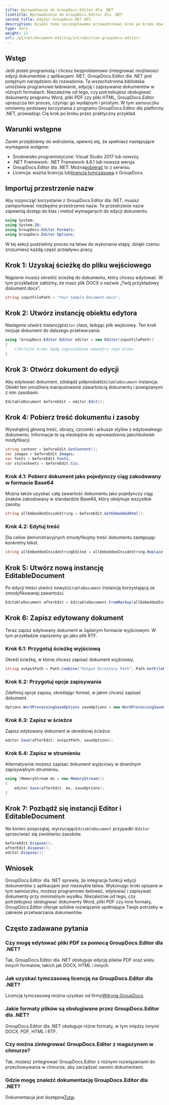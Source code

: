 ```yaml
---
title: Wprowadzenie do GroupDocs.Editor dla .NET
linktitle: Wprowadzenie do GroupDocs.Editor dla .NET
second_title: Edytor GroupDocs.NET API
description: Dzięki temu szczegółowemu przewodnikowi krok po kroku dowiesz się, jak używać programu GroupDocs.Editor dla platformy .NET do programowej edycji dokumentów.
type: docs
weight: 12
url: /pl/net/document-editing/introduction-groupdocs-editor/
---
```

## Wstęp 
Jeśli jesteś programistą i chcesz bezproblemowo zintegrować możliwości edycji dokumentów z aplikacjami .NET, GroupDocs.Editor dla .NET jest potężnym narzędziem do rozważenia. Ta wszechstronna biblioteka umożliwia programowe ładowanie, edycję i zapisywanie dokumentów w różnych formatach. Niezależnie od tego, czy potrzebujesz obsługiwać dokumenty programu Word, pliki PDF czy pliki HTML, GroupDocs.Editor upraszcza ten proces, czyniąc go wydajnym i prostym. W tym samouczku omówimy podstawy korzystania z programu GroupDocs.Editor dla platformy .NET, prowadząc Cię krok po kroku przez praktyczny przykład.
## Warunki wstępne
Zanim przejdziemy do wdrożenia, upewnij się, że spełniasz następujące wymagania wstępne:
- Środowisko programistyczne: Visual Studio 2017 lub nowszy.
- .NET Framework: .NET Framework 4.6.1 lub nowsza wersja.
-  GroupDocs.Editor dla .NET: Można[pobierać](https://releases.groupdocs.com/editor/net/) to z serwisu.
-  Licencja: ważna licencja lub[licencja tymczasowa](https://purchase.groupdocs.com/temporary-license/) z GroupDocs.
## Importuj przestrzenie nazw
Aby rozpocząć korzystanie z GroupDocs.Editor dla .NET, musisz zaimportować niezbędne przestrzenie nazw. Te przestrzenie nazw zapewnią dostęp do klas i metod wymaganych do edycji dokumentu.
```csharp
using System;
using System.IO;
using GroupDocs.Editor.Formats;
using GroupDocs.Editor.Options;
```

W tej sekcji podzielimy proces na łatwe do wykonania etapy, dzięki czemu zrozumiesz każdą część przepływu pracy.
## Krok 1: Uzyskaj ścieżkę do pliku wejściowego
Najpierw musisz określić ścieżkę do dokumentu, który chcesz edytować. W tym przykładzie załóżmy, że masz plik DOCX o nazwie „Twój przykładowy dokument.docx”.
```csharp
string inputFilePath = "Your Sample Document.docx";
```
## Krok 2: Utwórz instancję obiektu edytora
 Następnie utwórz instancję`Editor` class, ładując plik wejściowy. Ten krok inicjuje dokument do dalszego przetwarzania.
```csharp
using (GroupDocs.Editor.Editor editor = new Editor(inputFilePath))
{
    //Kolejne kroki będą zagnieżdżane wewnątrz tego bloku
}
```
## Krok 3: Otwórz dokument do edycji
 Aby edytować dokument, zdobądź półprodukt`EditableDocument` instancja. Obiekt ten umożliwia manipulowanie zawartością dokumentu i powiązanymi z nim zasobami.
```csharp
EditableDocument beforeEdit = editor.Edit();
```
## Krok 4: Pobierz treść dokumentu i zasoby
Wyodrębnij główną treść, obrazy, czcionki i arkusze stylów z edytowalnego dokumentu. Informacje te są niezbędne do wprowadzenia jakichkolwiek modyfikacji.
```csharp
string content = beforeEdit.GetContent();
var images = beforeEdit.Images;
var fonts = beforeEdit.Fonts;
var stylesheets = beforeEdit.Css;
```
### Krok 4.1: Pobierz dokument jako pojedynczy ciąg zakodowany w formacie Base64
Można także uzyskać całą zawartość dokumentu jako pojedynczy ciąg znaków zakodowany w standardzie Base64, który obejmuje wszystkie zasoby.
```csharp
string allEmbeddedInsideString = beforeEdit.GetEmbeddedHtml();
```
### Krok 4.2: Edytuj treść
Dla celów demonstracyjnych zmodyfikujmy treść dokumentu zastępując konkretny tekst.
```csharp
string allEmbeddedInsideStringEdited = allEmbeddedInsideString.Replace("Subtitle", "Edited subtitle");
```
## Krok 5: Utwórz nową instancję EditableDocument
 Po edycji treści utwórz nowy`EditableDocument` instancję korzystającą ze zmodyfikowanej zawartości.
```csharp
EditableDocument afterEdit = EditableDocument.FromMarkup(allEmbeddedInsideStringEdited, null);
```
## Krok 6: Zapisz edytowany dokument
Teraz zapisz edytowany dokument w żądanym formacie wyjściowym. W tym przykładzie zapiszemy go jako plik RTF.
### Krok 6.1: Przygotuj ścieżkę wyjściową
Określ ścieżkę, w której chcesz zapisać dokument wyjściowy.
```csharp
string outputPath = Path.Combine("Output Directory Path", Path.GetFileNameWithoutExtension(inputFilePath) + ".rtf");
```
### Krok 6.2: Przygotuj opcje zapisywania
Zdefiniuj opcje zapisu, określając format, w jakim chcesz zapisać dokument.
```csharp
Options.WordProcessingSaveOptions saveOptions = new WordProcessingSaveOptions(WordProcessingFormats.Rtf);
```
### Krok 6.3: Zapisz w ścieżce
Zapisz edytowany dokument w określonej ścieżce.
```csharp
editor.Save(afterEdit, outputPath, saveOptions);
```
### Krok 6.4: Zapisz w strumieniu
Alternatywnie możesz zapisać dokument wyjściowy w dowolnym zapisywalnym strumieniu.
```csharp
using (MemoryStream ms = new MemoryStream())
{
    editor.Save(afterEdit, ms, saveOptions);
}
```
## Krok 7: Pozbądź się instancji Editor i EditableDocument
 Na koniec posprzątaj, wyrzucając`EditableDocument` przypadki i`Editor` sprzeciwiać się zwolnieniu zasobów.
```csharp
beforeEdit.Dispose();
afterEdit.Dispose();
editor.Dispose();
```

## Wniosek
GroupDocs.Editor dla .NET sprawia, że integracja funkcji edycji dokumentów z aplikacjami jest niezwykle łatwa. Wykonując kroki opisane w tym samouczku, możesz programowo ładować, edytować i zapisywać dokumenty przy minimalnym wysiłku. Niezależnie od tego, czy potrzebujesz obsługiwać dokumenty Word, pliki PDF czy inne formaty, GroupDocs.Editor oferuje solidne rozwiązanie spełniające Twoje potrzeby w zakresie przetwarzania dokumentów.
## Często zadawane pytania
### Czy mogę edytować pliki PDF za pomocą GroupDocs.Editor dla .NET?
Tak, GroupDocs.Editor dla .NET obsługuje edycję plików PDF oraz wielu innych formatów, takich jak DOCX, HTML i innych.
### Jak uzyskać tymczasową licencję na GroupDocs.Editor dla .NET?
 Licencję tymczasową można uzyskać od firmy[Witryna GroupDocs](https://purchase.groupdocs.com/temporary-license/).
### Jakie formaty plików są obsługiwane przez GroupDocs.Editor dla .NET?
GroupDocs.Editor dla .NET obsługuje różne formaty, w tym między innymi DOCX, PDF, HTML i RTF.
### Czy można zintegrować GroupDocs.Editor z magazynem w chmurze?
Tak, możesz zintegrować GroupDocs.Editor z różnymi rozwiązaniami do przechowywania w chmurze, aby zarządzać swoimi dokumentami.
### Gdzie mogę znaleźć dokumentację GroupDocs.Editor dla .NET?
Dokumentacja jest dostępna[Tutaj](https://reference.groupdocs.com/editor/net/).